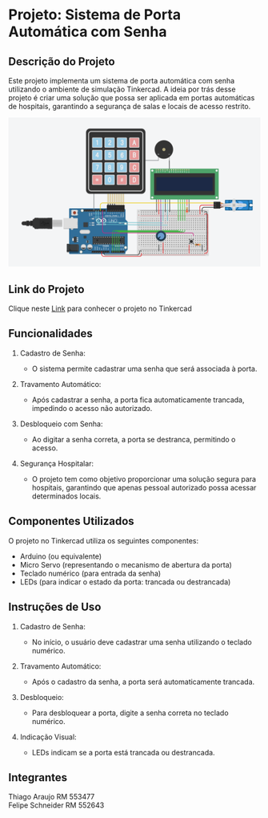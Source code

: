 Projeto: Sistema de Porta Automática com Senha
==========================================================

Descrição do Projeto
--------------------

Este projeto implementa um sistema de porta automática com senha utilizando o ambiente de simulação Tinkercad. A ideia por trás desse projeto é criar uma solução que possa ser aplicada em portas automáticas de hospitais, garantindo a segurança de salas e locais de acesso restrito.

![Foto do Projeto no Tinkercad](automatic-door.png)

Link do Projeto
--------------------
Clique neste [Link](https://www.tinkercad.com/things/eaxdHwMSo2a-gs-edge-computing) para conhecer o projeto no Tinkercad

Funcionalidades
---------------

1.  Cadastro de Senha:

    -   O sistema permite cadastrar uma senha que será associada à porta.
2.  Travamento Automático:

    -   Após cadastrar a senha, a porta fica automaticamente trancada, impedindo o acesso não autorizado.
3.  Desbloqueio com Senha:

    -   Ao digitar a senha correta, a porta se destranca, permitindo o acesso.
4.  Segurança Hospitalar:

    -   O projeto tem como objetivo proporcionar uma solução segura para hospitais, garantindo que apenas pessoal autorizado possa acessar determinados locais.

Componentes Utilizados
----------------------

O projeto no Tinkercad utiliza os seguintes componentes:

-   Arduino (ou equivalente)
-   Micro Servo (representando o mecanismo de abertura da porta)
-   Teclado numérico (para entrada da senha)
-   LEDs (para indicar o estado da porta: trancada ou destrancada)

Instruções de Uso
-----------------

1.  Cadastro de Senha:

    -   No início, o usuário deve cadastrar uma senha utilizando o teclado numérico.
2.  Travamento Automático:

    -   Após o cadastro da senha, a porta será automaticamente trancada.
3.  Desbloqueio:

    -   Para desbloquear a porta, digite a senha correta no teclado numérico.
4.  Indicação Visual:

    -   LEDs indicam se a porta está trancada ou destrancada.

Integrantes
-----------------

Thiago Araujo RM 553477
<br>
Felipe Schneider RM 552643
